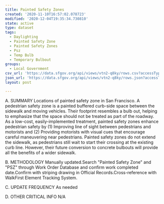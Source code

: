 ```yaml
---
title: Painted Safety Zones
created: '2020-11-10T16:57:02.078723'
modified: '2020-12-04T19:35:34.730810'
state: active
type: dataset
tags:
  - Daylighting
  - Painted Safety Zone
  - Painted Safety Zones
  - Psz
  - Temp Bulb
  - Temporary Bulbout
groups:
  - Local Government
csv_url: 'https://data.sfgov.org/api/views/vtn2-q8ky/rows.csv?accessType=DOWNLOAD'
json_url: 'https://data.sfgov.org/api/views/vtn2-q8ky/rows.json?accessType=DOWNLOAD'
layout: post

---
```

A. SUMMARY Locations of painted safety zone in San Francisco. A pedestrian safety zone is a painted buffered curb-side space between the sidewalk and moving vehicles. Their footprint resembles a bulb out, helping to emphasize that the space should not be treated as part of the roadway. As a low-cost, easily-implemented treatment, painted safety zones enhance pedestrian safety by (1) Improving line of sight between pedestrians and motorists and (2) Providing motorists with visual cues that encourage careful maneuvering near pedestrians. Painted safety zones do not extend the sidewalk, as pedestrians still wait to start their crossing at the existing curb line. However, their future conversion to concrete bulbouts will provide all the benefits of a wider sidewalk.

B. METHODOLOGY  Manually updated.Search "Painted Safety Zone" and "PSZ" through Work Order Database and confirm work completed date.Confirm with striping drawing in Official Records.Cross-reference with WalkFirst Element Tracking System.

C. UPDATE FREQUENCY  As needed 

D. OTHER CRITICAL INFO  N/A
